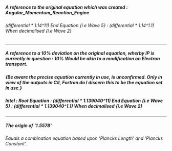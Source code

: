 ##### A reference to the original equation which was created : Angular_Momentum_Reaction_Engine
###### (differential * 1.14^11) End Equation {i.e Wave 5} : (differential * 1.14^1.1) When decimalised {i.e Wave 2}

---

##### A reference to a 10% deviation on the original equation, wherby IP is currently in question : 10% Would be akin to a modification on Electron transport.
##### {Be aware the precise equation currently in use, is unconfirmed. Only in view of the outputs in C#, Fortran do I discern this to be the equation set in use.}

##### Intel : Root Equation : (differential * 1.139040^11) End Equation {i.e Wave 5} : (differential * 1.139040^1.1) When decimalised {i.e Wave 2} 

----

##### The origin of '1.5578'

###### Equals a combination equation based upon 'Plancks Length' and 'Plancks Constant'.
